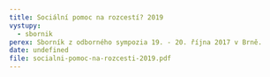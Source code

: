 ```yaml
---
title: Sociální pomoc na rozcestí? 2019
vystupy:
  - sbornik
perex: Sborník z odborného sympozia 19. - 20. října 2017 v Brně.
date: undefined
file: socialni-pomoc-na-rozcesti-2019.pdf
---
```

